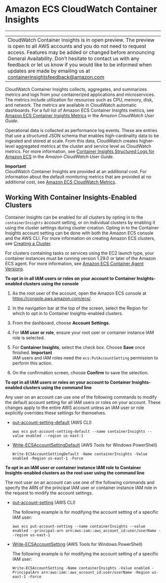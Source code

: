 # Amazon ECS CloudWatch Container Insights<a name="cloudwatch-container-insights"></a>


****  

|  | 
| --- |
| CloudWatch Container Insights is in open preview\. The preview is open to all AWS accounts and you do not need to request access\. Features may be added or changed before announcing General Availability\. Don’t hesitate to contact us with any feedback or let us know if you would like to be informed when updates are made by emailing us at [containerinsightsfeedback@amazon\.com](mailto:containerinsightsfeedback@amazon.com) | 

CloudWatch Container Insights collects, aggregates, and summarizes metrics and logs from your containerized applications and microservices\. The metrics include utilization for resources such as CPU, memory, disk, and network\. The metrics are available in CloudWatch automatic dashboards\. For a full list of Amazon ECS Container Insights metrics, see [Amazon ECS Container Insights Metrics](https://docs.aws.amazon.com/AmazonCloudWatch/latest/monitoring/Container-Insights-metrics-ECS.html) in the *Amazon CloudWatch User Guide*\.

Operational data is collected as performance log events\. These are entries that use a structured JSON schema that enables high\-cardinality data to be ingested and stored at scale\. From this data, CloudWatch creates higher\-level aggregated metrics at the cluster and service level as CloudWatch metrics\. For more information, see [Container Insights Structured Logs for Amazon ECS](https://docs.aws.amazon.com/AmazonCloudWatch/latest/monitoring/Container-Insights-reference-structured-logs-ECS.html) in the *Amazon CloudWatch User Guide*\.

**Important**  
CloudWatch Container Insights are provided at an additional cost\. For information about the default monitoring metrics that are provided at no additional cost, see [Amazon ECS CloudWatch Metrics](cloudwatch-metrics.md)\.

## Working With Container Insights\-Enabled Clusters<a name="cloudwatch-container-insights-working"></a>

Container Insights can be enabled for all clusters by opting in to the `containerInsights` account setting, or on individual clusters by enabling it using the cluster settings during cluster creation\. Opting in to the Container Insights account setting can be done with both the Amazon ECS console and the AWS CLI\. For more information on creating Amazon ECS clusters, see [Creating a Cluster](create_cluster.md)\.

For clusters containing tasks or services using the EC2 launch type, your container instances must be running version 1\.29\.0 or later of the Amazon ECS agent\. For more information, see [Amazon ECS Container Agent Versions](container_agent_versions.md)\.

**To opt in in all IAM users or roles on your account to Container Insights\-enabled clusters using the console**

1. As the root user of the account, open the Amazon ECS console at [https://console\.aws\.amazon\.com/ecs/](https://console.aws.amazon.com/ecs/)\.

1. In the navigation bar at the top of the screen, select the Region for which to opt in to Container Insights\-enabled clusters\.

1. From the dashboard, choose **Account Settings**\.

1. For **IAM user or role**, ensure your root user or container instance IAM role is selected\.

1. For **Container Insights**, select the check box\. Choose **Save** once finished\.
**Important**  
IAM users and IAM roles need the `ecs:PutAccountSetting` permission to perform this action\.

1. On the confirmation screen, choose **Confirm** to save the selection\.

**To opt in all IAM users or roles on your account to Container Insights\-enabled clusters using the command line**

Any user on an account can use one of the following commands to modify the default account setting for all IAM users or roles on your account\. These changes apply to the entire AWS account unless an IAM user or role explicitly overrides these settings for themselves\.
+ [put\-account\-setting\-default](https://docs.aws.amazon.com/cli/latest/reference/ecs/put-account-setting-default.html) \(AWS CLI\)

  ```
  aws ecs put-account-setting-default --name containerInsights --value enabled --region us-east-1
  ```
+ [Write\-ECSAccountSettingDefault](https://docs.aws.amazon.com/powershell/latest/reference/items/Write-ECSAccountSettingDefault.html) \(AWS Tools for Windows PowerShell\)

  ```
  Write-ECSAccountSettingDefault -Name containerInsights -Value enabled -Region us-east-1 -Force
  ```

**To opt in an IAM user or container instance IAM role to Container Insights\-enabled clusters as the root user using the command line**

The root user on an account can use one of the following commands and specify the ARN of the principal IAM user or container instance IAM role in the request to modify the account settings\.
+ [put\-account\-setting](https://docs.aws.amazon.com/cli/latest/reference/ecs/put-account-setting.html) \(AWS CLI\)

  The following example is for modifying the account setting of a specific IAM user:

  ```
  aws ecs put-account-setting --name containerInsights --value enabled --principal-arn arn:aws:iam::aws_account_id:user/userName --region us-east-1
  ```
+ [Write\-ECSAccountSetting](https://docs.aws.amazon.com/powershell/latest/reference/items/Write-ECSAccountSetting.html) \(AWS Tools for Windows PowerShell\)

  The following example is for modifying the account setting of a specific IAM user:

  ```
  Write-ECSAccountSetting -Name containerInsights -Value enabled -PrincipalArn arn:aws:iam::aws_account_id:user/userName -Region us-east-1 -Force
  ```
